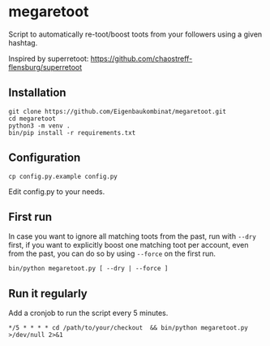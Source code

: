 # megaretoot

Script to automatically re-toot/boost toots from your followers using a given hashtag.

Inspired by superretoot: https://github.com/chaostreff-flensburg/superretoot

## Installation

```
git clone https://github.com/Eigenbaukombinat/megaretoot.git
cd megaretoot
python3 -m venv .
bin/pip install -r requirements.txt
```

## Configuration

```
cp config.py.example config.py
```

Edit config.py to your needs.

## First run

In case you want to ignore all matching toots from the past, run with `--dry` first, if you want to explicitly boost one matching toot per account, even from the past, you can do so by using `--force` on the first run. 

```
bin/python megaretoot.py [ --dry | --force ]
```

## Run it regularly

Add a cronjob to run the script every 5 minutes.

```
*/5 * * * * cd /path/to/your/checkout  && bin/python megaretoot.py >/dev/null 2>&1
```


